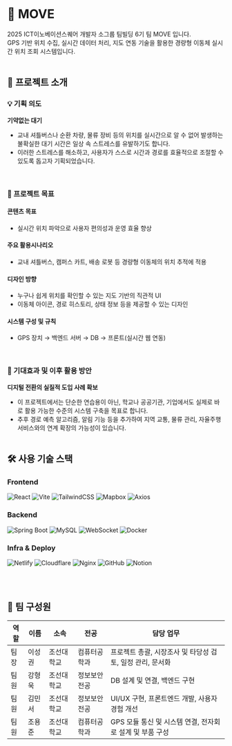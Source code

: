 # 🚌 MOVE
2025 ICT이노베이션스퀘어 개발자 소그룹 팀빌딩 6기 팀 MOVE 입니다.</br>
GPS 기반 위치 수집, 실시간 데이터 처리, 지도 연동 기술을 활용한 경량형 이동체 실시간 위치 조회 시스템입니다. </br></br>



## 📍 프로젝트 소개
### 💡 기획 의도
**기약없는 대기** </br>
- 교내 셔틀버스나 순환 차량, 물류 장비 등의 위치를 실시간으로 알 수 없어 발생하는 불확실한 대기 시간은 일상 속 스트레스를 유발하기도 합니다. </br> 
- 이러한 스트레스를 해소하고, 사용자가 스스로 시간과 경로를 효율적으로 조절할 수 있도록 돕고자 기획되었습니다. 
</br>

### 🚩 프로젝트 목표
#### 콘텐츠 목표
- 실시간 위치 파악으로 사용자 편의성과 운영 효율 향상
#### 주요 활용시나리오
- 교내 셔틀버스, 캠퍼스 카트, 배송 로봇 등 경량형 이동체의 위치 추적에 적용
#### 디자인 방향
- 누구나 쉽게 위치를 확인할 수 있는 지도 기반의 직관적 UI
- 이동체 아이콘, 경로 히스토리, 상태 정보 등을 제공할 수 있는 디자인
#### 시스템 구성 및 규칙
- GPS 장치 → 백엔드 서버 → DB → 프론트(실시간 웹 연동)
</br>

### 👀 기대효과 및 이후 활용 방안
**디지털 전환의 실질적 도입 사례 확보**
- 이 프로젝트에서는 단순한 연습용이 아닌, 학교나 공공기관, 기업에서도 실제로 바로 활용 가능한 수준의 시스템 구축을 목표로 합니다.
- 추후 경로 예측 알고리즘, 알림 기능 등을 추가하여 지역 교통, 물류 관리, 자율주행 서비스와의 연계 확장의 가능성이 있습니다.
</br></br>


## 🛠️ 사용 기술 스택

### Frontend

![React](https://img.shields.io/badge/React-61DAFB?style=for-the-badge&logo=react&logoColor=black)
![Vite](https://img.shields.io/badge/Vite-646CFF?style=for-the-badge&logo=vite&logoColor=white)
![TailwindCSS](https://img.shields.io/badge/TailwindCSS-06B6D4?style=for-the-badge&logo=tailwindcss&logoColor=white)
![Mapbox](https://img.shields.io/badge/Mapbox-4264FB?style=for-the-badge&logo=mapbox&logoColor=white)
![Axios](https://img.shields.io/badge/Axios-5A29E4?style=for-the-badge&logo=axios&logoColor=white)

### Backend

![Spring Boot](https://img.shields.io/badge/SpringBoot-6DB33F?style=for-the-badge&logo=springboot&logoColor=white)
![MySQL](https://img.shields.io/badge/MySQL-005C84?style=for-the-badge&logo=mysql&logoColor=white)
![WebSocket](https://img.shields.io/badge/WebSocket-000000?style=for-the-badge&logo=websocket&logoColor=white)
![Docker](https://img.shields.io/badge/Docker-2496ED?style=for-the-badge&logo=docker&logoColor=white)

### Infra & Deploy

![Netlify](https://img.shields.io/badge/Netlify-00C7B7?style=for-the-badge&logo=netlify&logoColor=white)
![Cloudflare](https://img.shields.io/badge/Cloudflare-F38020?style=for-the-badge&logo=cloudflare&logoColor=white)
![Nginx](https://img.shields.io/badge/Nginx-009639?style=for-the-badge&logo=nginx&logoColor=white)
![GitHub](https://img.shields.io/badge/GitHub-181717?style=for-the-badge&logo=github&logoColor=white)
![Notion](https://img.shields.io/badge/Notion-000000?style=for-the-badge&logo=notion&logoColor=white)


</br>
</br>

## 👥 팀 구성원

| 역할 | 이름 | 소속 | 전공 | 담당 업무 |
|------|------|------|------|------------|
| 팀장 | 이성권 | 조선대학교 | 컴퓨터공학과 | 프로젝트 총괄, 시장조사 및 타당성 검토, 일정 관리, 문서화 |
| 팀원 | 강형욱 | 조선대학교 | 정보보안전공 | DB 설계 및 연결, 백엔드 구현 |
| 팀원 | 김민서 | 조선대학교 | 정보보안전공 | UI/UX 구현, 프론트엔드 개발, 사용자 경험 개선 |
| 팀원 | 조용준 | 조선대학교 | 컴퓨터공학과 | GPS 모듈 통신 및 시스템 연결, 전자회로 설계 및 부품 구성 |